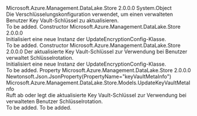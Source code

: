<Type Name="UpdateEncryptionConfig" FullName="Microsoft.Azure.Management.DataLake.Store.Models.UpdateEncryptionConfig">
  <TypeSignature Language="C#" Value="public class UpdateEncryptionConfig" />
  <TypeSignature Language="ILAsm" Value=".class public auto ansi beforefieldinit UpdateEncryptionConfig extends System.Object" />
  <TypeSignature Language="DocId" Value="T:Microsoft.Azure.Management.DataLake.Store.Models.UpdateEncryptionConfig" />
  <TypeSignature Language="VB.NET" Value="Public Class UpdateEncryptionConfig" />
  <TypeSignature Language="F#" Value="type UpdateEncryptionConfig = class" />
  <AssemblyInfo>
    <AssemblyName>Microsoft.Azure.Management.DataLake.Store</AssemblyName>
    <AssemblyVersion>2.0.0.0</AssemblyVersion>
  </AssemblyInfo>
  <Base>
    <BaseTypeName>System.Object</BaseTypeName>
  </Base>
  <Interfaces />
  <Docs>
    <summary>
            Die Verschlüsselungskonfiguration verwendet, um einen verwalteten Benutzer Key Vault-Schlüssel zu aktualisieren.
            </summary>
    <remarks>To be added.</remarks>
  </Docs>
  <Members>
    <Member MemberName=".ctor">
      <MemberSignature Language="C#" Value="public UpdateEncryptionConfig ();" />
      <MemberSignature Language="ILAsm" Value=".method public hidebysig specialname rtspecialname instance void .ctor() cil managed" />
      <MemberSignature Language="DocId" Value="M:Microsoft.Azure.Management.DataLake.Store.Models.UpdateEncryptionConfig.#ctor" />
      <MemberSignature Language="VB.NET" Value="Public Sub New ()" />
      <MemberType>Constructor</MemberType>
      <AssemblyInfo>
        <AssemblyName>Microsoft.Azure.Management.DataLake.Store</AssemblyName>
        <AssemblyVersion>2.0.0.0</AssemblyVersion>
      </AssemblyInfo>
      <Parameters />
      <Docs>
        <summary>
            Initialisiert eine neue Instanz der UpdateEncryptionConfig-Klasse.
            </summary>
        <remarks>To be added.</remarks>
      </Docs>
    </Member>
    <Member MemberName=".ctor">
      <MemberSignature Language="C#" Value="public UpdateEncryptionConfig (Microsoft.Azure.Management.DataLake.Store.Models.UpdateKeyVaultMetaInfo keyVaultMetaInfo = null);" />
      <MemberSignature Language="ILAsm" Value=".method public hidebysig specialname rtspecialname instance void .ctor(class Microsoft.Azure.Management.DataLake.Store.Models.UpdateKeyVaultMetaInfo keyVaultMetaInfo) cil managed" />
      <MemberSignature Language="DocId" Value="M:Microsoft.Azure.Management.DataLake.Store.Models.UpdateEncryptionConfig.#ctor(Microsoft.Azure.Management.DataLake.Store.Models.UpdateKeyVaultMetaInfo)" />
      <MemberSignature Language="VB.NET" Value="Public Sub New (Optional keyVaultMetaInfo As UpdateKeyVaultMetaInfo = null)" />
      <MemberSignature Language="F#" Value="new Microsoft.Azure.Management.DataLake.Store.Models.UpdateEncryptionConfig : Microsoft.Azure.Management.DataLake.Store.Models.UpdateKeyVaultMetaInfo -&gt; Microsoft.Azure.Management.DataLake.Store.Models.UpdateEncryptionConfig" Usage="new Microsoft.Azure.Management.DataLake.Store.Models.UpdateEncryptionConfig keyVaultMetaInfo" />
      <MemberType>Constructor</MemberType>
      <AssemblyInfo>
        <AssemblyName>Microsoft.Azure.Management.DataLake.Store</AssemblyName>
        <AssemblyVersion>2.0.0.0</AssemblyVersion>
      </AssemblyInfo>
      <Parameters>
        <Parameter Name="keyVaultMetaInfo" Type="Microsoft.Azure.Management.DataLake.Store.Models.UpdateKeyVaultMetaInfo" />
      </Parameters>
      <Docs>
        <param name="keyVaultMetaInfo">Der aktualisierte Key Vault-Schlüssel zur Verwendung bei Benutzer verwaltet Schlüsselrotation.</param>
        <summary>
            Initialisiert eine neue Instanz der UpdateEncryptionConfig-Klasse.
            </summary>
        <remarks>To be added.</remarks>
      </Docs>
    </Member>
    <Member MemberName="KeyVaultMetaInfo">
      <MemberSignature Language="C#" Value="public Microsoft.Azure.Management.DataLake.Store.Models.UpdateKeyVaultMetaInfo KeyVaultMetaInfo { get; set; }" />
      <MemberSignature Language="ILAsm" Value=".property instance class Microsoft.Azure.Management.DataLake.Store.Models.UpdateKeyVaultMetaInfo KeyVaultMetaInfo" />
      <MemberSignature Language="DocId" Value="P:Microsoft.Azure.Management.DataLake.Store.Models.UpdateEncryptionConfig.KeyVaultMetaInfo" />
      <MemberSignature Language="VB.NET" Value="Public Property KeyVaultMetaInfo As UpdateKeyVaultMetaInfo" />
      <MemberSignature Language="F#" Value="member this.KeyVaultMetaInfo : Microsoft.Azure.Management.DataLake.Store.Models.UpdateKeyVaultMetaInfo with get, set" Usage="Microsoft.Azure.Management.DataLake.Store.Models.UpdateEncryptionConfig.KeyVaultMetaInfo" />
      <MemberType>Property</MemberType>
      <AssemblyInfo>
        <AssemblyName>Microsoft.Azure.Management.DataLake.Store</AssemblyName>
        <AssemblyVersion>2.0.0.0</AssemblyVersion>
      </AssemblyInfo>
      <Attributes>
        <Attribute>
          <AttributeName>Newtonsoft.Json.JsonProperty(PropertyName="keyVaultMetaInfo")</AttributeName>
        </Attribute>
      </Attributes>
      <ReturnValue>
        <ReturnType>Microsoft.Azure.Management.DataLake.Store.Models.UpdateKeyVaultMetaInfo</ReturnType>
      </ReturnValue>
      <Docs>
        <summary>
            Ruft ab oder legt die aktualisierte Key Vault-Schlüssel zur Verwendung bei verwalteten Benutzer Schlüsselrotation.
            </summary>
        <value>To be added.</value>
        <remarks>To be added.</remarks>
      </Docs>
    </Member>
  </Members>
</Type>